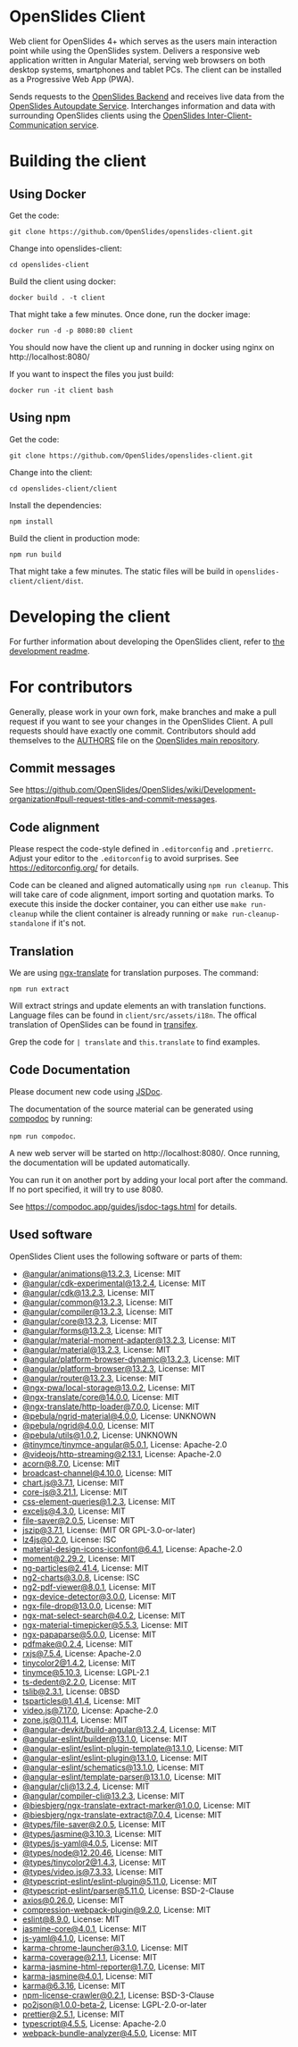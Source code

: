 # OpenSlides Client


Web client for OpenSlides 4+ which serves as the users main interaction point while using the OpenSlides system.
Delivers a responsive web application written in Angular Material, serving web browsers on both desktop systems,
smartphones and tablet PCs.
The client can be installed as a Progressive Web App (PWA).

Sends requests to the [OpenSlides Backend](https://github.com/OpenSlides/openslides-backend) and receives live data from the [OpenSlides Autoupdate Service](https://github.com/OpenSlides/openslides-autoupdate-service).
Interchanges information and data with surrounding OpenSlides clients using the [OpenSlides Inter-Client-Communication service](https://github.com/OpenSlides/openslides-icc-service).


# Building the client

## Using Docker

Get the code:

`git clone https://github.com/OpenSlides/openslides-client.git`

Change into openslides-client:

`cd openslides-client`

Build the client using docker:

`docker build . -t client`

That might take a few minutes. Once done, run the docker image:

`docker run -d -p 8080:80 client`

You should now have the client up and running in docker using nginx on http://localhost:8080/

If you want to inspect the files you just build:

`docker run -it client bash`

## Using npm

Get the code:

`git clone https://github.com/OpenSlides/openslides-client.git`

Change into the client:

`cd openslides-client/client`

Install the dependencies:

`npm install`

Build the client in production mode:

`npm run build`

That might take a few minutes.
The static files will be build in `openslides-client/client/dist`.

# Developing the client
For further information about developing the OpenSlides client, refer to [the development readme](https://github.com/OpenSlides/openslides-client/blob/main/DEVELOPMENT.md).

# For contributors

Generally, please work in your own fork, make branches and make a pull request if you want to see your changes in the OpenSlides Client. A pull requests should have exactly one commit. Contributors should add themselves to the [AUTHORS](https://github.com/OpenSlides/OpenSlides/blob/main/AUTHORS) file on the [OpenSlides main repository](https://github.com/OpenSlides/OpenSlides).

## Commit messages

See https://github.com/OpenSlides/OpenSlides/wiki/Development-organization#pull-request-titles-and-commit-messages.

## Code alignment

Please respect the code-style defined in `.editorconfig` and `.pretierrc`.
Adjust your editor to the `.editorconfig` to avoid surprises.
See https://editorconfig.org/ for details.

Code can be cleaned and aligned automatically using `npm run cleanup`.
This will take care of code alignment, import sorting and quotation marks.
To execute this inside the docker container, you can either use `make run-cleanup` while the client
container is already running or `make run-cleanup-standalone` if it's not.

## Translation

We are using [ngx-translate](https://github.com/ngx-translate/core) for translation purposes. The command:

`npm run extract`

Will extract strings and update elements an with translation functions.
Language files can be found in `client/src/assets/i18n`.
The offical translation of OpenSlides can be found in [transifex](https://www.transifex.com/openslides/openslides/).

Grep the code for `| translate` and `this.translate` to find examples.

## Code Documentation

Please document new code using [JSDoc](https://devdocs.io/jsdoc/).

The documentation of the source material can be generated
using [compodoc](https://compodoc.app/) by
running:

`npm run compodoc`.

A new web server will be started on http://localhost:8080/.
Once running, the documentation will be updated automatically.

You can run it on another port by adding your local port after the
command. If no port specified, it will try to use 8080.

See https://compodoc.app/guides/jsdoc-tags.html for details.

## Used software

OpenSlides Client uses the following software or parts of them:

- [@angular/animations@13.2.3](https://github.com/angular/angular), License: MIT
- [@angular/cdk-experimental@13.2.4](https://github.com/angular/components), License: MIT
- [@angular/cdk@13.2.3](https://github.com/angular/components), License: MIT
- [@angular/common@13.2.3](https://github.com/angular/angular), License: MIT
- [@angular/compiler@13.2.3](https://github.com/angular/angular), License: MIT
- [@angular/core@13.2.3](https://github.com/angular/angular), License: MIT
- [@angular/forms@13.2.3](https://github.com/angular/angular), License: MIT
- [@angular/material-moment-adapter@13.2.3](https://github.com/angular/components), License: MIT
- [@angular/material@13.2.3](https://github.com/angular/components), License: MIT
- [@angular/platform-browser-dynamic@13.2.3](https://github.com/angular/angular), License: MIT
- [@angular/platform-browser@13.2.3](https://github.com/angular/angular), License: MIT
- [@angular/router@13.2.3](https://github.com/angular/angular), License: MIT
- [@ngx-pwa/local-storage@13.0.2](https://github.com/cyrilletuzi/angular-async-local-storage), License: MIT
- [@ngx-translate/core@14.0.0](https://github.com/ngx-translate/core), License: MIT
- [@ngx-translate/http-loader@7.0.0](https://github.com/ngx-translate/core), License: MIT
- [@pebula/ngrid-material@4.0.0](undefined), License: UNKNOWN
- [@pebula/ngrid@4.0.0](https://github.com/shlomiassaf/ngrid), License: MIT
- [@pebula/utils@1.0.2](undefined), License: UNKNOWN
- [@tinymce/tinymce-angular@5.0.1](https://github.com/tinymce/tinymce-angular), License: Apache-2.0
- [@videojs/http-streaming@2.13.1](https://github.com/videojs/http-streaming), License: Apache-2.0
- [acorn@8.7.0](https://github.com/acornjs/acorn), License: MIT
- [broadcast-channel@4.10.0](https://github.com/pubkey/broadcast-channel), License: MIT
- [chart.js@3.7.1](https://github.com/chartjs/Chart.js), License: MIT
- [core-js@3.21.1](https://github.com/zloirock/core-js), License: MIT
- [css-element-queries@1.2.3](https://github.com/marcj/css-element-queries), License: MIT
- [exceljs@4.3.0](https://github.com/exceljs/exceljs), License: MIT
- [file-saver@2.0.5](https://github.com/eligrey/FileSaver.js), License: MIT
- [jszip@3.7.1](https://github.com/Stuk/jszip), License: (MIT OR GPL-3.0-or-later)
- [lz4js@0.2.0](https://github.com/Benzinga/lz4js), License: ISC
- [material-design-icons-iconfont@6.4.1](https://github.com/jossef/material-design-icons-iconfont), License: Apache-2.0
- [moment@2.29.2](https://github.com/moment/moment), License: MIT
- [ng-particles@2.41.4](https://github.com/matteobruni/tsparticles), License: MIT
- [ng2-charts@3.0.8](https://github.com/valor-software/ng2-charts), License: ISC
- [ng2-pdf-viewer@8.0.1](git+https://vadimdez@github.com/VadimDez/ng2-pdf-viewer), License: MIT
- [ngx-device-detector@3.0.0](https://github.com/KoderLabs/ngx-device-detector), License: MIT
- [ngx-file-drop@13.0.0](https://github.com/georgipeltekov/ngx-file-drop), License: MIT
- [ngx-mat-select-search@4.0.2](https://github.com/bithost-gmbh/ngx-mat-select-search), License: MIT
- [ngx-material-timepicker@5.5.3](https://github.com/Agranom/ngx-material-timepicker), License: MIT
- [ngx-papaparse@5.0.0](https://github.com/alberthaff/ngx-papaparse), License: MIT
- [pdfmake@0.2.4](https://github.com/bpampuch/pdfmake), License: MIT
- [rxjs@7.5.4](https://github.com/reactivex/rxjs), License: Apache-2.0
- [tinycolor2@1.4.2](https://github.com/bgrins/TinyColor), License: MIT
- [tinymce@5.10.3](https://github.com/tinymce/tinymce), License: LGPL-2.1
- [ts-dedent@2.2.0](https://github.com/tamino-martinius/node-ts-dedent), License: MIT
- [tslib@2.3.1](https://github.com/Microsoft/tslib), License: 0BSD
- [tsparticles@1.41.4](https://github.com/matteobruni/tsparticles), License: MIT
- [video.js@7.17.0](https://github.com/videojs/video.js), License: Apache-2.0
- [zone.js@0.11.4](https://github.com/angular/angular), License: MIT
- [@angular-devkit/build-angular@13.2.4](https://github.com/angular/angular-cli), License: MIT
- [@angular-eslint/builder@13.1.0](https://github.com/angular-eslint/angular-eslint), License: MIT
- [@angular-eslint/eslint-plugin-template@13.1.0](https://github.com/angular-eslint/angular-eslint), License: MIT
- [@angular-eslint/eslint-plugin@13.1.0](https://github.com/angular-eslint/angular-eslint), License: MIT
- [@angular-eslint/schematics@13.1.0](https://github.com/angular-eslint/angular-eslint), License: MIT
- [@angular-eslint/template-parser@13.1.0](https://github.com/angular-eslint/angular-eslint), License: MIT
- [@angular/cli@13.2.4](https://github.com/angular/angular-cli), License: MIT
- [@angular/compiler-cli@13.2.3](https://github.com/angular/angular), License: MIT
- [@biesbjerg/ngx-translate-extract-marker@1.0.0](https://github.com/biesbjerg/ngx-translate-extract-marker), License: MIT
- [@biesbjerg/ngx-translate-extract@7.0.4](https://github.com/biesbjerg/ngx-translate-extract), License: MIT
- [@types/file-saver@2.0.5](https://github.com/DefinitelyTyped/DefinitelyTyped), License: MIT
- [@types/jasmine@3.10.3](https://github.com/DefinitelyTyped/DefinitelyTyped), License: MIT
- [@types/js-yaml@4.0.5](https://github.com/DefinitelyTyped/DefinitelyTyped), License: MIT
- [@types/node@12.20.46](https://github.com/DefinitelyTyped/DefinitelyTyped), License: MIT
- [@types/tinycolor2@1.4.3](https://github.com/DefinitelyTyped/DefinitelyTyped), License: MIT
- [@types/video.js@7.3.33](https://github.com/DefinitelyTyped/DefinitelyTyped), License: MIT
- [@typescript-eslint/eslint-plugin@5.11.0](https://github.com/typescript-eslint/typescript-eslint), License: MIT
- [@typescript-eslint/parser@5.11.0](https://github.com/typescript-eslint/typescript-eslint), License: BSD-2-Clause
- [axios@0.26.0](https://github.com/axios/axios), License: MIT
- [compression-webpack-plugin@9.2.0](https://github.com/webpack-contrib/compression-webpack-plugin), License: MIT
- [eslint@8.9.0](https://github.com/eslint/eslint), License: MIT
- [jasmine-core@4.0.1](https://github.com/jasmine/jasmine), License: MIT
- [js-yaml@4.1.0](https://github.com/nodeca/js-yaml), License: MIT
- [karma-chrome-launcher@3.1.0](https://github.com/karma-runner/karma-chrome-launcher), License: MIT
- [karma-coverage@2.1.1](https://github.com/karma-runner/karma-coverage), License: MIT
- [karma-jasmine-html-reporter@1.7.0](https://github.com/dfederm/karma-jasmine-html-reporter), License: MIT
- [karma-jasmine@4.0.1](https://github.com/karma-runner/karma-jasmine), License: MIT
- [karma@6.3.16](https://github.com/karma-runner/karma), License: MIT
- [npm-license-crawler@0.2.1](http://github.com/mwittig/npm-license-crawler), License: BSD-3-Clause
- [po2json@1.0.0-beta-2](https://github.com/mikeedwards/po2json), License: LGPL-2.0-or-later
- [prettier@2.5.1](https://github.com/prettier/prettier), License: MIT
- [typescript@4.5.5](https://github.com/Microsoft/TypeScript), License: Apache-2.0
- [webpack-bundle-analyzer@4.5.0](https://github.com/webpack-contrib/webpack-bundle-analyzer), License: MIT

